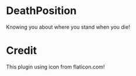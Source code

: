 # DeathPosition
Knowing you about where you stand when you die!
# Credit
This plugin using icon from flaticon.com!
